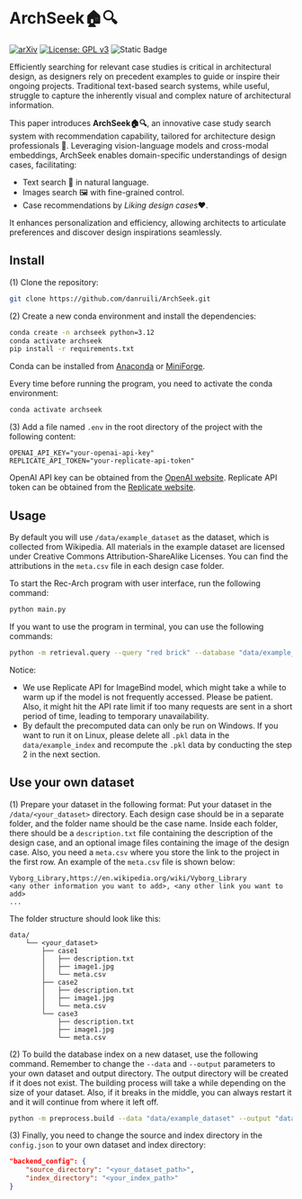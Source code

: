 # ArchSeek🏠🔍

[![arXiv](https://img.shields.io/badge/arXiv-1234.56789-b31b1b.svg)](https://arxiv.org/abs/2503.18680) [![License: GPL v3](https://img.shields.io/badge/License-GPLv3-blue.svg)](https://www.gnu.org/licenses/gpl-3.0) ![Static Badge](https://img.shields.io/badge/Web%20demo-https%3A%2F%2Farchseek.onrender.com-darkgreen)

Efficiently searching for relevant case studies is critical in architectural design, as designers rely on precedent examples to guide or inspire their ongoing projects. Traditional text-based search systems, while useful, struggle to capture the inherently visual and complex nature of architectural information. 

This paper introduces **ArchSeek🏠🔍**, an innovative case study search system with recommendation capability, tailored for architecture design professionals 📐. Leveraging vision-language models and cross-modal embeddings, ArchSeek enables domain-specific understandings of design cases, facilitating:
- Text search 💬 in natural language.
- Images search 🖼️ with fine-grained control.
- Case recommendations by *Liking design cases*❤️. 

It enhances personalization and efficiency, allowing architects to articulate preferences and discover design inspirations seamlessly.

## Install

(1) Clone the repository:
```bash
git clone https://github.com/danruili/ArchSeek.git
```

(2) Create a new conda environment and install the dependencies:

```bash
conda create -n archseek python=3.12
conda activate archseek
pip install -r requirements.txt
```

Conda can be installed from [Anaconda](https://docs.anaconda.com/miniconda/) or [MiniForge](https://conda-forge.org/miniforge/).

Every time before running the program, you need to activate the conda environment:

```bash
conda activate archseek
```

(3) Add a file named `.env` in the root directory of the project with the following content:

```env
OPENAI_API_KEY="your-openai-api-key"
REPLICATE_API_TOKEN="your-replicate-api-token"
```

OpenAI API key can be obtained from the [OpenAI website](https://platform.openai.com/docs/quickstart).
Replicate API token can be obtained from the [Replicate website](https://replicate.com/).


## Usage

By default you will use `/data/example_dataset` as the dataset, which is collected from Wikipedia. All materials in the example dataset are licensed under Creative Commons Attribution-ShareAlike Licenses. You can find the attributions in the `meta.csv` file in each design case folder.

To start the Rec-Arch program with user interface, run the following command:

```bash
python main.py
```

If you want to use the program in terminal, you can use the following commands:

```bash
python -m retrieval.query --query "red brick" --database "data/example_index"
```

Notice: 
- We use Replicate API for ImageBind model, which might take a while to warm up if the model is not frequently accessed. Please be patient. Also, it might hit the API rate limit if too many requests are sent in a short period of time, leading to temporary unavailability.
- By default the precomputed data can only be run on Windows. If you want to run it on Linux, please delete all `.pkl` data in the `data/example_index` and recompute the `.pkl` data by conducting the step 2 in the next section.

## Use your own dataset

(1) Prepare your dataset in the following format: Put your dataset in the `/data/<your_dataset>` directory. Each design case should be in a separate folder, and the folder name should be the case name. Inside each folder, there should be a `description.txt` file containing the description of the design case, and an optional image files containing the image of the design case. Also, you need a `meta.csv` where you store the link to the project in the first row. An example of the `meta.csv` file is shown below:

```csv
Vyborg_Library,https://en.wikipedia.org/wiki/Vyborg_Library
<any other information you want to add>, <any other link you want to add>
...
```

The folder structure should look like this:

```text
data/
    └── <your_dataset>
        ├── case1
        │   ├── description.txt
        │   ├── image1.jpg
        │   └── meta.csv
        ├── case2
        │   ├── description.txt
        │   ├── image1.jpg
        │   └── meta.csv
        └── case3
            ├── description.txt
            ├── image1.jpg
            └── meta.csv
```

(2) To build the database index on a new dataset, use the following command. Remember to change the `--data` and `--output` parameters to your own dataset and output directory. The output directory will be created if it does not exist. The building process will take a while depending on the size of your dataset. Also, if it breaks in the middle, you can always restart it and it will continue from where it left off.

```bash
python -m preprocess.build --data "data/example_dataset" --output "data/example_index"
```

(3) Finally, you need to change the source and index directory in the `config.json` to your own dataset and index directory:

```json
"backend_config": {
    "source_directory": "<your_dataset_path>",
    "index_directory": "<your_index_path>"
}
```